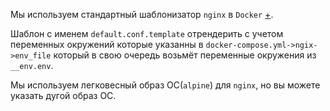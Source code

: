 Мы используем стандартный шаблонизатор `nginx` в `Docker` [+](https://hub.docker.com/_/nginx).

Шаблон с именем `default.conf.template` отрендерить с учетом переменных окружений которые указанны
в `docker-compose.yml->ngix->env_file` который в свою очередь возьмёт переменные окружения из `__env.env`.

Мы используем легковесный образ ОС(`alpine`) для `nginx`, но вы можете указать дугой образ ОС.